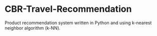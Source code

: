 # CBR-Travel-Recommendation
Product recommendation system written in Python and using k-nearest neighbor algorithm (k-NN).
